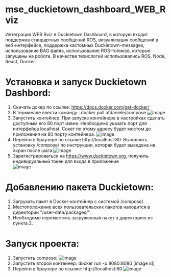 # mse_duckietown_dashboard_WEB_Rviz

Интеграция WEB Rviz в Duckietown Dashboard, в которую входит поддержка стандартных сообщений ROS, визуализация сообщений в веб-интерфейсе, поддержка кастомных Duckietown-messages, использование BAG файла, использование ROS-топиков, которые запущены на роботе.
В качестве технологий использовались ROS, Node, React, Docker.


# Установка и запуск Duckietown Dashbord: 
1. Скачать докер по ссылке: https://docs.docker.com/get-docker/  
2. В терминале ввести команду : docker pull afdaniele/compose
![image](https://user-images.githubusercontent.com/54946557/161268701-40236ee6-8c53-41de-800a-aa28b3f1ba03.png)  
3. Запустить контейнер. При запуске контейнера в настройках сделать доступным его 80 порт извне. Необходимо указать порт для интерфейса localhost. Сокет по этому адресу будет мостом до приложения на 80 порту контейнера.
![image](https://user-images.githubusercontent.com/54946557/161269031-8ccb7a96-ac57-4fa1-b36d-698c771231bc.png)  
4. Перейти в браузере по ссылке http://localhost:80. Выполнить установку /compose/ по инструкции, которая будет выведена на экран после шага 
![image](https://user-images.githubusercontent.com/54946557/161269284-fbbd0ee9-1cef-4649-9a63-a665d0dea0a4.png)  
5. Зарегистрироваться на https://www.duckietown.org, получить индивидуальный токен для входа в приложение  
![image](https://user-images.githubusercontent.com/54946557/161269502-8494d509-bc24-4207-a7b9-9ad2682bc5b8.png)


# Добавлению пакета Duckietown:
1. Загрузить пакет в Docker-контейнер с системой /compose/.
2. Местоположение всех пользовательских пакетов находится в директории "/user-data/packages/".
3. Необходимо переместить загруженный пакет в директорию из пункта 2.

# Запуск проекта:
1. Запустить  compose:
![image](https://user-images.githubusercontent.com/54946557/167228431-8f34f627-3054-43c7-8b7b-d4e109485e7e.png) 
2. Запустить второй контейнер:
docker run -p 8080:8080 [image id]
3. Перейти в браузере по ссылке: http://localhost:80
![image](https://user-images.githubusercontent.com/54946557/166718314-57912e4f-51de-4c25-a517-db32a127a552.png)


